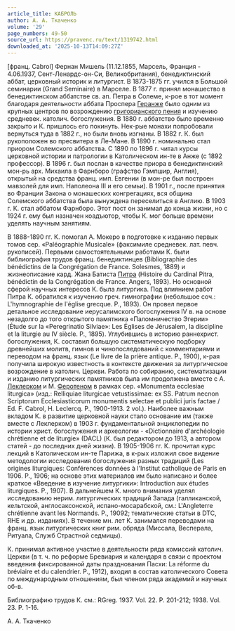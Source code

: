 ```yaml
---
article_title: КАБРОЛЬ
author: А. А. Ткаченко
volume: '29'
page_numbers: 49-50
source_url: https://pravenc.ru/text/1319742.html
downloaded_at: '2025-10-13T14:09:27Z'
---
```


[франц. Cabrol] Фернан Мишель (11.12.1855, Марсель, Франция - 4.06.1937, Сент-Ленардс-он-Си, Великобритания), бенедиктинский аббат, церковный историк и литургист. В 1873-1875 гг. учился в Большой семинарии (Grand Seminaire) в Марселе. В 1877 г. принял монашество в бенедиктинском аббатстве св. ап. Петра в Солеме, к-рое в тот момент благодаря деятельности аббата Проспера [Геранже](https://pravenc.ru/text/Геранже.html) было одним из крупных центров по возрождению [григорианского пения](<https://pravenc.ru/text/ГРИГОРИАНСКОЕ ПЕНИЕ.html>) и изучению средневек. католич. богослужения. В 1880 г. аббатство было временно закрыто и К. пришлось его покинуть. Нек-рые монахи попробовали вернуться туда в 1882 г., но были вновь изгнаны. В 1882 г. К. был рукоположен во пресвитера в Ле-Мане. В 1890 г. номинально стал приором Солемского аббатства. С 1890 по 1896 г. читал курсы церковной истории и патрологии в Католическом ин-те в Анже (с 1892 профессор). В 1896 г. был послан в качестве приора в бенедиктинский мон-рь арх. Михаила в Фарнборо (графство Гэмпшир, Англия), открытый на средства франц. имп. Евгении (в мон-ре был построен мавзолей для имп. Наполеона III и его семьи). В 1901 г., после принятия во Франции Закона о монашеских конгрегациях, вся община Солемского аббатства была вынуждена переселиться в Англию. В 1903 г. К. стал аббатом Фарнборо. Этот пост он занимал до конца жизни, но с 1924 г. ему был назначен коадъютор, чтобы К. мог больше времени уделять научным занятиям.

В 1888-1890 гг. К. помогал А. Мокеро в подготовке к изданию первых томов сер. «Paléographie Musicale» (факсимиле средневек. лат. певч. рукописей). Первыми самостоятельными работами К. были библиография трудов франц. бенедиктинцев (Bibliographie des bénédictins de la Congrégation de France. Solesmes, 1889) и жизнеописание кард. Жана Батиста [Питра](https://pravenc.ru/text/Питра.html) (Histoire du Cardinal Pitra, bénédictin de la Congrégation de France. Angers, 1893). Но основной сферой научных интересов К. была литургика. Под влиянием работ Питра К. обратился к изучению греч. гимнографии (небольшое соч.: L'hymnographie de l'église grecque. P., 1893). Он провел первое детальное исследование иерусалимского богослужения IV в. на основе незадолго до того открытого памятника «Паломничество Эгерии» (Étude sur la «Peregrinatio Silviae»: Les Églises de Jérusalem, la discipline et la liturgie au IV siècle. P., 1895). Углубившись в историю раннехрист. богослужения, К. составил большую систематическую подборку древнейших молитв, гимнов и чинопоследований с комментариями и переводом на франц. язык (Le livre de la prière antique. P., 1900), к-рая получила широкую известность в контексте движения за литургическое возрождение в католич. Церкви. Работа по собиранию, систематизации и изданию литургических памятников была им продолжена вместе с А. [Леклерком](https://pravenc.ru/text/Леклерком.html) и М. [Феротеном](https://pravenc.ru/text/Феротеном.html) в рамках сер. «Monumenta ecclesiae liturgica» (изд.: Relliquiae liturgicae vetustissimae: ex SS. Patrum necnon Scriptorum Ecclesiasticorum monumentis selectae et publici juris factae / Ed. F. Cabrol, H. Leclercq. P., 1900-1913. 2 vol.). Наиболее важным вкладом К. в развитие церковной науки стало основание им (также вместе с Леклерком) в 1903 г. фундаментальной энциклопедии по истории христ. богослужения и археологии - «Dictionnaire d'archéologie chrétienne et de liturgie» (DACL) (К. был редактором до 1913, а автором статей - до последних дней жизни). В 1905-1906 гг. К. прочитал курс лекций в Католическом ин-те Парижа, в к-рых изложил свое видение методологии исследования богослужения разных традиций (Les origines liturgiques: Conférences données à l'Institut catholique de Paris en 1906. P., 1906; на основе этих материалов им было написано и более краткое «Введение в изучение литургики»: Introduction aux études liturgiques. P., 1907). В дальнейшем К. много внимания уделял исследованию нерим. литургических традиций Запада (галликанской, кельтской, англосаксонской, испано-мосарабской, см.: L'Angleterre chrétienne avant les Normands. P., 19092; тематические статьи в DTC, RHE и др. изданиях). В течение мн. лет К. занимался переводами на франц. язык литургических книг рим. обряда (Миссала, Весперала, Ритуала, Служб Страстной седмицы).

К. принимал активное участие в деятельности ряда комиссий католич. Церкви (в т. ч. по реформе Бревиария и календаря в связи с проектом введения фиксированной даты празднования Пасхи: La réforme du bréviaire et du calendrier. P., 1912), входил в состав католического Совета по международным отношениям, был членом ряда академий и научных об-в.

Библиографию трудов К. см.: RGreg. 1937. Vol. 22. P. 201-212; 1938. Vol. 23. P. 1-16.

А. А. Ткаченко
